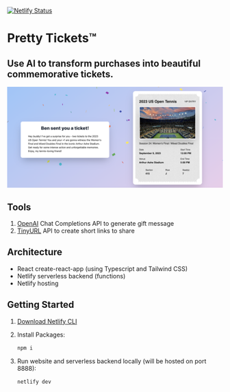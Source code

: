 [![Netlify Status](https://api.netlify.com/api/v1/badges/a81204a5-d6c4-4a7f-807b-3fcecda118ee/deploy-status)](https://app.netlify.com/sites/prettytickets/deploys)

# Pretty Tickets™

## Use AI to transform purchases into beautiful commemorative tickets.

![Homepage](./public/screenshot.webp)

## Tools

1. [OpenAI](https://openai.com) Chat Completions API to generate gift message
2. [TinyURL](https://tinyurl.com) API to create short links to share

## Architecture

- React create-react-app (using Typescript and Tailwind CSS)
- Netlify serverless backend (functions)
- Netlify hosting

## Getting Started

1. [Download Netlify CLI](https://docs.netlify.com/cli/get-started/)

2. Install Packages:

    ```bash
    npm i
    ```

3. Run website and serverless backend locally (will be hosted on port 8888):

    ```bash
    netlify dev
    ```
